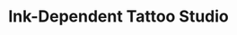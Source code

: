 ---
title: "Ink-Dependent Tattoo Studio"
url: /tijuana/ink-dependent-tattoo-studio/
shop: tatuaje
---